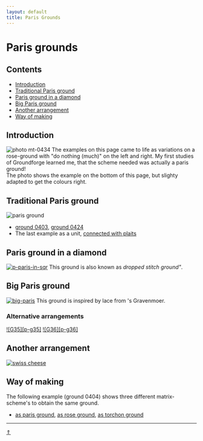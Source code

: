 ```yaml
---
layout: default
title: Paris Grounds
---
```


# Paris grounds

## Contents
* [Introduction](#introduction)
* [Traditional Paris ground](#traditional-paris-ground)
* [Paris ground in a diamond](#paris-ground-in-a-diamond)
* [Big Paris ground](#big-paris-ground)
* [Another arrangement](#another-arrangement)
* [Way of making](#way-of-making)

## Introduction
![photo mt-0434][p-0434] 
The examples on this page came to life as variations on a rose-ground with "do nothing (much)" on the left and right. My first studies of Groundforge learned me, that the scheme needed was actually a paris ground!<br>
The photo shows the example on the bottom of this page, but slighty adapted to get the colours right.
<p style="clear: both"></p>

[p-0434]: ../photos/0434.png?align=right "ground 0434"

## Traditional Paris ground
![paris ground][pic-par-grnd]
* [ground 0403][T-0403-KG], [ground 0424][T-0424-KG]      
* The last example as a unit, [connected with plaits][T-0424-KF]

[pic-par-grnd]: ../images_wt/G-04.png "paris ground"         
[T-0403-KG]: /GroundForge/tiles?patchWidth=15&patchHeight=20&a1=c&c1=c&d2=tctct&tile=B-C-,---5&footsideStitch=ctctt&tileStitch=ctc&headsideStitch=ctctt&shiftColsSW=-2&shiftRowsSW=2&shiftColsSE=2&shiftRowsSE=2
[T-0424-KG]: /GroundForge/tiles?patchWidth=15&patchHeight=20&a1=cr&c1=cl&d2=ctctc&tile=B-C-,---5&footsideStitch=ctctt&tileStitch=ctc&headsideStitch=ctctt&shiftColsSW=-2&shiftRowsSW=2&shiftColsSE=2&shiftRowsSE=2
[T-0424-KF]: /GroundForge/tiles?patchWidth=15&patchHeight=20&a1=ctctctcr&c1=ctctctcl&d2=ctctc&tile=B-C-,---5&footsideStitch=ctctt&tileStitch=ctc&headsideStitch=ctctt&shiftColsSW=-2&shiftRowsSW=2&shiftColsSE=2&shiftRowsSE=2

## Paris ground in a diamond
[![p-paris-in-sqr]][t-paris-in-sqr]
This ground is also known as _dropped stitch ground"_.    
<p style="clear: both"></p>

[p-paris-in-sqr]: ../images_wt/gf-rose-in-sqr.png?align=left "dropped stitch ground"
[t-paris-in-sqr]: /GroundForge/tiles?patchWidth=16&patchHeight=16&a1=ctct&c1=ctct&e1=ctc&g1=ctc&b2=ctct&d2=ctc&f2=tctc&h2=ctc&a3=ctc&c3=ctc&e3=tctcr&g3=tctcl&b4=ctc&d4=tctct&h4=tctct&tile=C-B-5-5-,-5-5-5-5,5-5-5-5-,-5-5---5&footsideStitch=ctctt&tileStitch=ctc&headsideStitch=ctctt&shiftColsSW=-4&shiftRowsSW=4&shiftColsSE=4&shiftRowsSE=4

## Big Paris ground
[![big-paris][p-big-paris]][t-big-paris]
This ground is inspired by lace from 's Gravenmoer.         
<p style="clear: both"></p>

### Alternative arrangements
[![G35][p-g35]][t-g35-1] [![G36][p-g36]][t-g36-1]

[p-big-paris]: /MAE-gf/images_wt/big-rose.png?align=left "big paris ground"
[p-g-35]: /MAE-gf/images_wt/g35.png "alternative placing big paris 1"
[p-g-36]: /MAE-gf/images_wt/g36.png "alternative placing big paris 2"

[t-big-paris]: /GroundForge/tiles?patchWidth=16&patchHeight=24&b1=ct&f1=ct&c2=c&e2=c&b3=ct&d3=ctc&f3=ct&tile=-5---5,--C-B-,-B-5-C&footsideStitch=ctctt&tileStitch=ct&headsideStitch=ctctt&shiftColsSW=-3&shiftRowsSW=3&shiftColsSE=3&shiftRowsSE=3
[t-g35-1]: /GroundForge/tiles?patchWidth=15&patchHeight=18&b1=ctc&e2=ctct&c2=ctct&a2=ctct&d3=ctct&b3=ctct&e4=ctcr&c4=ctcl&a4=ctct&tile=-5---,b-c-b,-5-5-,b-5-c&footsideStitch=ctctt&tileStitch=ctct&headsideStitch=ctctt&shiftColsSW=-4&shiftRowsSW=2&shiftColsSE=2&shiftRowsSE=4
[t-g36-1]: /GroundForge/tiles?patchWidth=15&patchHeight=18&e1=ct&c1=ctctt&a1=ctctr&d2=ctctl&b2=ctctr&e3=ct&a3=ct&d4=ctctl&b4=ctctr&e5=ct&a5=ct&tile=c-b-5,-5-5-,5---5,-c-b-,5---5&footsideStitch=ctctt&tileStitch=ct&headsideStitch=ctctt&shiftColsSW=-5&shiftRowsSW=1&shiftColsSE=1&shiftRowsSE=5

## Another arrangement
[![swiss cheese][p-g44]][t-swiss]
<p style="clear: both"></p>

[p-g44]: ../images/G44.png?align=left "swiss cheese"
[t-swiss]: /GroundForge/tiles?patchWidth=16&patchHeight=16&e1=tctc&c1=ctcl&a1=ctcr&f2=ctc&d2=ctc&e3=ctct&c3=ctc&a3=ctc&tile=5-5-5-,---5-5,C-B-5-&footsideStitch=ctctt&tileStitch=ctc&headsideStitch=ctctt&shiftColsSW=-3&shiftRowsSW=3&shiftColsSE=3&shiftRowsSE=3

## Way of making
The following example (ground 0404) shows three different matrix-scheme's to obtain the same ground.
* [as paris ground][T-0404-p], [as rose ground][T-0404-r], [as torchon ground][T-0404-t]

[T-0404-r]: /GroundForge/tiles?patchWidth=12&patchHeight=12&a1=ctc&b1=c&c1=ctct&d1=c&b2=l&d2=r&tile=5831,-4-7&footsideStitch=ctctt&tileStitch=ctct&headsideStitch=ctctt&shiftColsSW=-2&shiftRowsSW=2&shiftColsSE=2&shiftRowsSE=2
[T-0404-p]: /GroundForge/tiles?patchWidth=12&patchHeight=16&a1=cr&c1=cl&d2=ctctctc&tile=B-C-,---5&footsideStitch=ctctt&tileStitch=ctct&headsideStitch=ctctt&shiftColsSW=-2&shiftRowsSW=2&shiftColsSE=2&shiftRowsSE=2
[T-0404-t]: /GroundForge/tiles?patchWidth=12&patchHeight=16&b1=ctc&d1=ctct&a2=cr&c2=cl&tile=-5-5,5-5-&footsideStitch=ctctt&tileStitch=ctct&headsideStitch=ctctt&shiftColsSW=-2&shiftRowsSW=2&shiftColsSE=2&shiftRowsSE=2
        
***
[&uArr;]()



